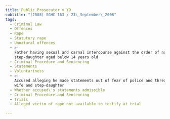 ```yaml
---
title: Public Prosecutor v YD
subtitle: "[2008] SGHC 163 / 23\_September\_2008"
tags:
  - Criminal Law
  - Offences
  - Rape
  - Statutory rape
  - Unnatural offences
  - >-
    Father having sexual and carnal intercourse against the order of nature with
    step-daughter aged below 14 years old
  - Criminal Procedure and Sentencing
  - Statements
  - Voluntariness
  - >-
    Accused alleging he made statements out of fear of police and threats from
    wife and step-daughter
  - Whether accused\'s statements admissible
  - Criminal Procedure and Sentencing
  - Trials
  - Alleged victim of rape not available to testify at trial

---
```



